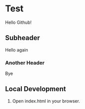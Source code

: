 # Test

Hello Github!

## Subheader

Hello again

### Another Header

Bye

## Local Development

1. Open index.html in your browser.